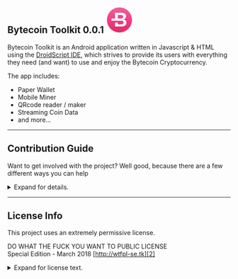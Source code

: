 ## Bytecoin Toolkit 0.0.1 <img src="Img/bcn-icon.png" width="60">

Bytecoin Toolkit is an Android application written in Javascript & HTML using the [DroidScript IDE][1], which strives to provide its users with everything they need (and want) to use and enjoy the Bytecoin Cryptocurrency.

The app includes:
- Paper Wallet
- Mobile Miner
- QRcode reader / maker
- Streaming Coin Data
- and more...

***

## Contribution Guide

Want to get involved with the project? Well good, because there are a few different ways you can help 
<details>
<summary>Expand for details.</summary>

- Run the app on your device and report any bugs.
   - Install [DroidScript][1] on your Android Device 
   - Download the SPK file spk/Bytecoin Toolkit.spk from the repo and add it to DroidScript
   - Run the project and test the features
   - If you find a bug Open an Issue to let us know

- Modify the code to fix bugs or add features
   - Create a Fork of the project 
   - Use DroidScript to edit the code and test your changes
   - Commit and Push your code to your Fork...
   - Submit a Merge Request to get your code added to the Master branch.

When you make a merge request dont worry about compiling a new SPK file from your Fork.,  After any merge event I will compile a new SPK from the Master since we always want new developers to fork from the master...

</details>

***

## License Info
This project uses an extremely permissive license.  

 DO WHAT THE FUCK YOU WANT TO PUBLIC LICENSE  
 Special Edition - March 2018 [http://wtfpl-se.tk][2]
 
<details>
<summary>Expand for license text.</summary>

 Everyone is permitted to copy and distribute verbatim or modified 
 copies of this license as the need arises. 

 	DO WHAT THE FUCK YOU WANT TO PUBLIC LICENSE (SE) 
 TERMS AND CONDITIONS TO USE, COPY, MODIFY, MEREGE, PUBLISH, COMPILE,
 DISTRIBUTE, SUBLICENSE, SELL, CONVERT AND OR, ANY OTHER LOGICAL YET 
 UNSPECIFIED ACTION INVOLVING ANY PORTION OF THE SOFTWARE OR SOURCE
 CODE ENCAPSALATED BY THIS LICENSE AGREEMENT.  

   0. DO WHAT THE FUCK YOU WANT TO.
  
   1. This License is strictly NON-BINDING upon all those who obtain  
      a copy of this document or the software it covers.

  ALL SOFTWARE AND OR SOURCE CODE RELEASED UNDER THIS AGREEMENT IS 
PROVIDED WITHOUT WARRANTY OF ANY KIND. IN NO EVENT SHALL THE AUTHORS
BE HELD LIABLE FOR ANY DAMAGE AND OR LEGAL ACTIONS THAT MAY ARISE.
ALL SOURCE CODE IS INTENDED TO BE READ AS SCIENCE FICTION STRICLY
FOR ENTERTAINMENT.
</details>


[1]: http://droidscript.org
[2]: http://wtfpl-se.tk
